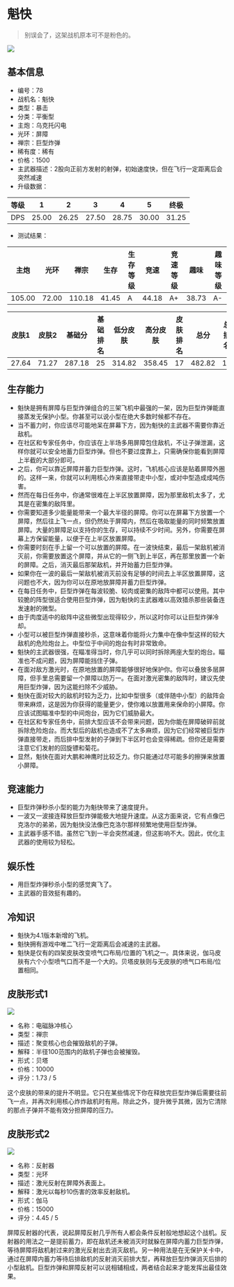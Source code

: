 # 魁快

> 别误会了，这架战机原本可不是粉色的。

<img src="/ships/ship_78.png" style={{zoom:1}}/>

## 基本信息

- 编号：78
- 战机名：魁快
- 类型：暴击
- 分类：平衡型
- 主炮：乌克托闪电
- 光环：屏障
- 禅宗：巨型炸弹
- 稀有度：稀有
- 价格：1500
- 主武器描述：2股向正前方发射的射弹，初始速度快，但在飞行一定距离后会突然减速
- 升级数据：

| 等级 | 1 | 2 | 3 | 4 | 5 | 终极 |
|--|--|--|--|--|--|--|
| DPS | 25.00 | 26.25 | 27.50 | 28.75 | 30.00 | 31.25 |

- 测试结果：

| 主炮 | 光环 | 禅宗 | 生存 | 生存等级 | 竞速 | 竞速等级 | 趣味 | 趣味等级 |
|--|--|--|--|--|--|--|--|--|
| 105.00 | 72.00 | 110.18 | 41.45 | A | 44.18 | A+ | 38.73 | A- |

| 皮肤1 | 皮肤2 | 基础分 | 基础排名 | 低分皮肤 | 高分皮肤 | 皮肤排名 | 总分 | 总排名 |
|--|--|--|--|--|--|--|--|--|
| 27.64 | 71.27 | 287.18 | 25 | 314.82 | 358.45 | 17 | 482.82 | 17 |

## 生存能力

- 魁快是拥有屏障与巨型炸弹组合的三架飞机中最强的一架，因为巨型炸弹能直接蒸发无保护小型。你甚至可以说小型在绝大多数时候都不存在。
- 当不蓄力时，你应该尽可能地呆在屏幕下方，因为魁快的主武器不需要你靠近敌机。
- 在社区和专家任务中，你应该在上半场多用屏障包住敌机，不让子弹泄漏，这样你就可以安全地蓄力巨型炸弹。但也不要过度靠上，只需确保你能看到屏障上半截的大部分即可。
- 之后，你可以靠近屏障并蓄力巨型炸弹。这时，飞机核心应该是贴着屏障外圈的。这样一来，你就可以利用核心炸来直接带走中小型，或对中型造成成吨伤害。
- 然而在每日任务中，你通常很难在上半区放置屏障，因为那里敌机太多了，尤其是在密集的敌阵里。
- 你需要知道多少能量能带来一个最大半径的屏障。你可以在屏幕下方放置一个屏障，然后往上飞一点，但仍然处于屏障内，然后在吸取能量的同时频繁放置屏障。大量的屏障足以支持你的生存，可以持续不少时间。另外，你需要在屏幕上方保留能量，以便于在上半区放置屏障。
- 你需要时刻在手上留一个可以放置的屏障。在一波快结束，最后一架敌机被消灭前，你需要放置这个屏障，并从它的一侧飞到上半区，再在那里放置一个新的屏障。之后，消灭最后那架敌机，并开始蓄力巨型炸弹。
- 如果你在一波的最后一架敌机被消灭前没有足够的时间去上半区放置屏障，这问题也不大，因为你可以在原地放屏障并蓄力巨型炸弹。
- 在每日任务中，巨型炸弹在每波较脆、较肉或密集的敌阵中都可以使用。其中较脆的阵型很适合使用巨型炸弹，因为魁快的主武器难以高效猎杀那些装备连发速射的微型。
- 由于肉度适中的敌阵中这些微型出现得较少，所以这时你可以让巨型炸弹冷却。
- 小型可以被巨型炸弹直接秒杀，这意味着你能将火力集中在像中型这样的较大敌机的危险炮台上。中型位于中间的炮台有时非常致命。
- 魁快的主武器很强，在瞄准得当时，你几乎可以同时拆除两座大型的炮台。瞄准也不成问题，因为屏障能挡住子弹。
- 在面对敌方激光时，在原地放置的屏障能够很好地保护你。你可以叠放多层屏障，但手里总需要留一个屏障以防万一。在面对激光密集的敌阵时，建议先使用巨型炸弹，因为这能扫除不少威胁。
- 魁快在面对较大的敌机时较为乏力，比如中型很多（或伴随中小型）的敌阵会带来麻烦，这是因为你获得的能量更少，使你难以放置用来保命的小屏障。你应该试图瞄准中型的中间炮台，因为它们威胁最大。
- 在社区和专家任务中，前排大型应该不会带来问题，因为你能在屏障破碎前就拆除危险炮台。而大型后的敌机也造成不了太多麻烦，因为它们经常被巨型炸弹直接带走，而后排中型发射的子弹到下半区时也会变得稀疏。但你还是需要注意它们发射的回旋镖和菊花。
- 显然，魁快在面对大鹏和神鹰时比较乏力。你只能通过尽可能多的擦弹来放置小屏障。

## 竞速能力

- 巨型炸弹秒杀小型的能力为魁快带来了速度提升。
- 一波又一波接连释放巨型炸弹能极大地提升速度。从这方面来说，它有点像巴克洛尔的弟弟，因为魁快没法像巴克洛尔那样频繁地使用巨型炸弹。
- 主武器手感不错。虽然它飞到一半会突然减速，但这影响不大。因此，优化主武器的使用较为轻松。

## 娱乐性

- 用巨型炸弹秒杀小型的感觉爽飞了。
- 主武器的音效挺有趣的。

## 冷知识

- 魁快为4.1版本新增的飞机。
- 魁快拥有游戏中唯二飞行一定距离后会减速的主武器。
- 魁快是仅有的四架皮肤改变喷气口布局/位置的飞机之一。具体来说，伽马皮肤有六个小型喷气口而不是一个大的。贝塔皮肤则与无皮肤的喷气口布局/位置相同。

## 皮肤形式1

<img src="/ships/ship_78_apex_1.png" style={{zoom:1}}/>

- 名称：电磁脉冲核心
- 类型：禅宗
- 描述：聚变核心也会摧毁敌机的子弹。
- 解释：半径100范围内的敌机子弹也会被摧毁。
- 形式：贝塔
- 价格：10000
- 评分：1.73 / 5

这个皮肤的带来的提升不明显。它只在某些情况下你在释放完巨型炸弹后需要往前飞一点，并再次利用核心炸炸敌机时有用。除此之外，提升微乎其微，因为它清除的那点子弹并不能有效分担屏障的压力。

## 皮肤形式2

<img src="/ships/ship_78_apex_2.png" style={{zoom:1}}/>

- 名称：反射器
- 类型：光环
- 描述：激光反射在屏障外表面上。
- 解释：激光以每秒10伤害的效率反射敌机。
- 形式：伽马
- 价格：15000
- 评分：4.45 / 5

屏障反射器的代表，说起屏障反射几乎所有人都会条件反射般地想起这个战机。反射器的用法之一是提前蓄力，即在敌机还未被消灭时就躲在屏障内蓄力巨型炸弹，等待屏障将敌机射过来的激光反射出去消灭敌机。另一种用法是在无保护关卡中，通过在屏障内蓄力等待后排敌机的反射消灭前排大型，再释放巨型炸弹消灭后排的小型敌机。巨型炸弹和屏障反射可以说相辅相成，两者结合起来才能发挥出最佳效果。
